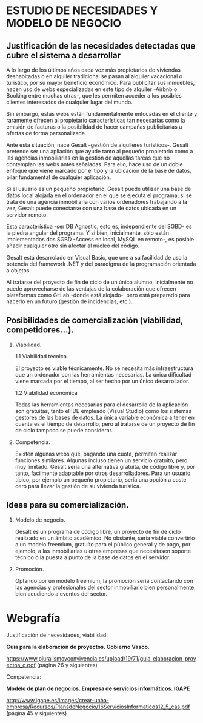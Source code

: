 # ESTUDIO DE NECESIDADES Y MODELO DE NEGOCIO

## Justificación de las necesidades detectadas que cubre el sistema a desarrollar

A lo largo de los últimos años cada vez más propietarios de viviendas deshabitadas o en alquiler tradicional se pasan al alquiler vacacional o turístico, por su mayor beneficio económico. Para publicitar sus inmuebles, hacen uso de webs especializadas en este tipo de alquiler -Airbnb o Booking entre muchas otras-, que les permiten acceder a los posibles clientes interesados de cualquier lugar del mundo.

Sin embargo, estas webs están fundamentalmente enfocadas en el cliente y raramente ofrecen al propietario características tan necesarias como la emisión de facturas o la posibilidad de hacer campañas publicitarias u ofertas de forma personalizada.

Ante esta situación, nace Gesalt -gestión de alquileres turísticos-. Gesalt pretende ser una apliación que ayude tanto al pequeño propietario como a las agencias inmobiliarias en la gestión de aquellas tareas que no contemplan las webs antes señaladas. Para ello, hace uso de un doble enfoque que viene marcado por el tipo y la ubicación de la base de datos, pilar fundamental de cualquier aplicación.

Si el usuario es un pequeño propietario, Gesalt puede utilizar una base de datos local alojada en el ordenador en el que se ejecuta el programa; si se trata de una agencia inmobiliaria con varios ordenadores trabajando a la vez, Gesalt puede conectarse con una base de datos ubicada en un servidor remoto.

Esta característica -ser DB Agnostic, esto es, independiente del SGBD- es la piedra angular del programa. Y si bien, inicialmente, sólo están implementados dos SGBD -Access en local, MySQL en remoto-, es posible añadir cualquier otro sin afectar al núcleo del código.

Gesalt está desarrolado en Visual Basic, que une a su facilidad de uso la potencia del framework .NET y del paradigma de la programación orientada a objetos.

Al tratarse del proyecto de fin de ciclo de un único alumno, inicialmente no puede aprovecharse de las ventajas  de la colaboración que ofrecen plataformas como GitLab -donde está alojado-, pero está preparado para hacerlo en un futuro (gestión de incidencias, etc.).

## Posibilidades de comercialización (viabilidad, competidores…).

1.	Viabilidad.

    1.1	Viabilidad técnica.
	
	El proyecto es viable técnicamente. No se necesita más infraestructura que un ordenador con las herramientas necesarias. La única dificultad viene marcada por el tiempo, al ser hecho por un único desarrollador.
        
    1.2	Viabilidad económica
	
	Todas las herramientas necesarias para el desarrollo de la aplicación son gratuítas, tanto el IDE empleado (Visual Studio) como los sistemas gestores de las bases de datos. La única variable económica a tener en cuenta es el tiempo de desarrollo, pero al tratarse de un proyecto de fin de ciclo tampoco se puede considerar.
        
2.	Competencia.

	Existen algunas webs que, pagando una cuota, permiten realizar funciones similares. Algunas incluso tienen un servicio gratuíto, pero muy limitado. Gesalt sería una alternativa gratuíta, de código libre y, por tanto, facilmente adaptable por otros desarrolladores. Para un usuario típico, por ejemplo un pequeño propietario, sería una opción a coste cero para llevar la gestión de su vivienda turística.

## Ideas para su comercialización.

1. Modelo de negocio.

	Gesalt es un programa de código libre, un proyecto de fin de ciclo realizado en un ámbito académico. No obstante, sería viable convertirlo a un modelo freemium, gratuíto para el público general y de pago, por ejemplo, a las inmobiliarias u otras empresas que necesitasen soporte técnico o la puesta a punto de la base de datos en el servidor.

2. Promoción.

	Optando por un modelo freemium, la promoción sería contactando con las agencias y profesionales del sector inmobiliario bien personalmente, bien acudiendo a eventos del sector.

# Webgrafía

Justificación de necesidades, viabilidad:

**Guía para la elaboración de proyectos. Gobierno Vasco.**

https://www.pluralismoyconvivencia.es/upload/19/71/guia_elaboracion_proyectos_c.pdf  (página 26 y siguientes)

Competencia:

**Modelo de plan de negocios. Empresa de servicios informáticos. IGAPE**

http://www.igape.es/images/crear-unha-empresa/Recursos/PlansdeNegocio/16ServiciosInformaticos12_5_cas.pdf 
(página 45 y siguientes)
